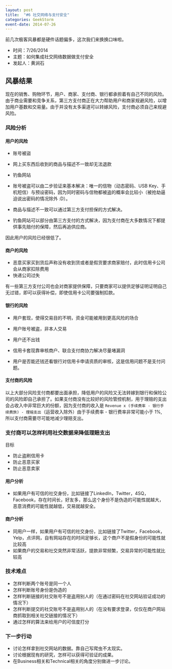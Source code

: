 ```yaml
---
layout: post
title:  "#6 社交网络与支付安全"
categories: GeekStorm
event-date: 2014-07-26
---
```

前几次极客风暴都是硬件话题偏多，这次我们来换换口味啦。

- 时间：7/26/2014
- 主题：如何集成社交网络数据做支付安全
- 发起人：黄涧石

## 风暴结果 ##

现在的销售、购物环节，用户、商家、支付商、银行都承担着有自己不同的风险。由于商业需要和竞争关系，第三方支付商正在大力帮助用户和商家规避风险，以增加用户基数和交易量。由于并没有太多渠道可以转嫁风险，支付商必须自己来规避风险。

### 风险分析 ###
#### 用户的风险 ####
- 账号被盜
- 网上买东西后收到的商品与描述不一致却无法退款
- 钓鱼网站

- 账号被盗可以由二步验证来基本解决：唯一的信物（动态密码、USB Key、手机短信）与预设密码，因为同时密码与信物都被盗的概率会比较小（被抢劫逼迫说出密码的情况除外 :D）。
- 商品与描述不一致可以通过第三方支付担保的方式解决。
- 钓鱼网站可以部分由第三方支付的方式解决，因为支付商在大多数情况下都提供事先赔付的保障，然后再追供应商。

因此用户的风险已经很低了。

#### 商户的风险 ####
- 恶意买家买到货后声称没有收到货或者是假货要求商家赔付，此时信用卡公司会从商家扣除费用
- 快递公司过失

有一些第三方支付公司也会对商家提供保障，只要商家可以提供足够证明证明自己无过错，即可以获得补偿，即使信用卡公司要强制扣款。

#### 银行的风险 ####
- 用户套现，使得交易目的不明，资金可能被用到更高风险的场合
- 用户账号被盗，非本人交易
- 用户还不出钱

- 信用卡套现靠审核商户、联合支付商协力解决尽量堵漏洞
- 用户是否能还钱还看银行对信用卡申请资质的审核，这是信用问题不是支付问题。

#### 支付商的风险 ####
以上大部分风险支付商都要出面承担，降低用户的风险又无法转嫁到银行和保险公司的风险即自己承担了。如果支付商没有比较好的风险管控机制，用于理赔的支出会占收入中非常巨大的份额，因为支付商的收入是 `Revenue x (手续费率 - 银行手续费旅) - 理赔支出`（运营收入除外）由于手续费率 - 银行费率非常可能小于 1%, 所以支付商需要尽可能地减少理赔支出。

### 支付商可以怎样利用社交数据来降低理赔支出 ###
目标
- 防止盗刷信用卡
- 防止恶意买家
- 防止恶意卖家

#### 用户分析 ####
- 如果用户有可信的社交身份，比如链接了LinkedIn，Twitter，4SQ，Facebook，存在时间长，好友多，那么这个身份不是伪造的可能性就越大，恶意消费的可能性就越低，交易就越安全。

#### 商户分析 ####
- 同用户一样，如果用户有可信的社交身份，比如链接了Twitter，Facebook，Yelp，点评网，自有网站存在的时间足够长，这个商户不是假身份的可能性就比较高
- 如果商户的交易和社交突然非常活跃，提款非常频繁，交易异常的可能性就比较高


### 技术难点 ###
- 怎样判断两个账号是同一个人
- 怎样判断账号身份是伪造的
- 怎样判断链接的社交账号不是盗用别人的（在通过密码在社交网站验证成功的情况下）
- 怎样判断提交的社交账号不是盗用别人的（在没有要求登录，仅仅在商户网站商抓取到相关社交链接的情况下）
- 通过怎样的算法来给用户的可信度打分

### 下一步行动 ###
- 讨论怎样拿到社交网站的数据。靠自己写爬虫不太现实。
- 讨论根据现有的研究，怎样可以获得可验证的成果。
- 在Business相关和Technical相关的角度分别做进一步讨论。

